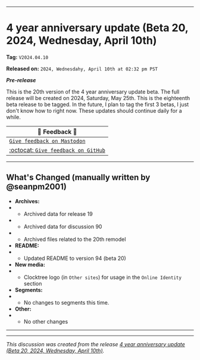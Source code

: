 
***

# 4 year anniversary update (Beta 20, 2024, Wednesday, April 10th)

**Tag:** `V2024.04.10`

**Released on:** `2024, Wednesdahy, April 10th at 02:32 pm PST`

***Pre-release***

This is the 20th version of the 4 year anniversary update beta. The full release will be created on 2024, Saturday, May 25th. This is the eighteenth beta release to be tagged. In the future, I plan to tag the first 3 betas, I just don't know how to right now. These updates should continue daily for a while.

| 📣️ Feedback 💬️ |
|---|
| [`Give feedback on Mastodon`](https://techhub.social/deck/@seanpm2001/112237731368032617) |
| [:octocat: `Give feedback on GitHub`](https://github.com/seanpm2001/seanpm2001/discussions/91/) |

---

## What's Changed (manually written by @seanpm2001)

- **Archives:**
- - Archived data for release 19
- - Archived data for discussion 90
- - Archived files related to the 20th remodel
- **README:**
- - Updated README to version 94 (beta 20)
- **New media:**
- - Clocktree logo (in `Other sites`) for usage in the `Online Identity` section
- **Segments:**
- - No changes to segments this time.
- **Other:**
- - No other changes

***


<hr /><em>This discussion was created from the release <a href='https://github.com/seanpm2001/seanpm2001/releases/tag/V2024.04.10'>4 year anniversary update (Beta 20, 2024, Wednesday, April 10th)</a>.</em>
